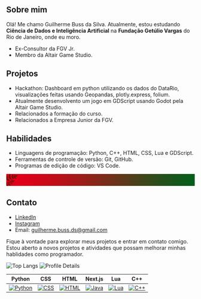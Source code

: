 ## Sobre mim
Olá! Me chamo Guilherme Buss da Silva. Atualmente, estou estudando **Ciência de Dados e Inteligência Artificial** na **Fundação Getúlio Vargas** do Rio de Janeiro, onde eu moro.

- Ex-Consultor da FGV Jr.
- Membro da Altair Game Studio.

## Projetos
- Hackathon: Dashboard em python utilizando os dados do DataRio, visualizações feitas usando Geopandas, plotly.express, folium.
- Atualmente desenvolvento um jogo em GDScript usando Godot pela Altair Game Studio.
- Relacionados a formação do curso.
- Relacionados a Empresa Junior da FGV.

## Habilidades
- Linguagens de programação: Python, C++, HTML, CSS, Lua e GDScript.
- Ferramentas de controle de versão: Git, GitHub.
- Programas de edição de código: VS Code.

![mm](template.png)

## Contato
- [LinkedIn](https://br.linkedin.com/in/guilherme-buss-da-silva-b0b93829b?trk=public_profile_browsemap)
- [Instagram](https://www.instagram.com/bussdasilva/)
- Email: guilherme.buss.ds@gmail.com

Fique à vontade para explorar meus projetos e entrar em contato comigo. Estou aberto a novos projetos e atividades que possam melhorar minhas hablidades como programador.

![Top Langs](https://github-readme-stats.vercel.app/api/top-langs/?username=gbussds&layout=compact&theme=radical) 
![Profile Details](http://github-profile-summary-cards.vercel.app/api/cards/profile-details?username=gbussds&theme=dracula)

| Python | CSS | HTML | Next.js | Lua | C++ |
|--------|-----|------|------|-----|-----|
| [![Python](https://img.shields.io/badge/Python-%2314354C.svg?style=flat&logo=python&logoColor=white)](https://github.com/gbussds/gbussds) | [![CSS](https://img.shields.io/badge/CSS-%231572B6.svg?style=flat&logo=css3&logoColor=white)](https://github.com/gbussds/gbussds) | [![HTML](https://img.shields.io/badge/HTML-%23E34F26.svg?style=flat&logo=html5&logoColor=white)]([link_para_projeto](https://github.com/gbussds/gbussds)) | [![Java](https://img.shields.io/badge/Java-%23ED8B00.svg?style=flat&logo=java&logoColor=white)]([link_para_projeto](https://github.com/gbussds/gbussds)) | [![Lua](https://img.shields.io/badge/lua-%23ED8B00.svg?style=flat&logo=lua&logoColor=white)]([link_para_projeto](https://github.com/gbussds/gbussds)) | [![C++](https://img.shields.io/badge/-C++-blue?logo=cplusplus)](https://github.com/gbussds/gbussds) |
